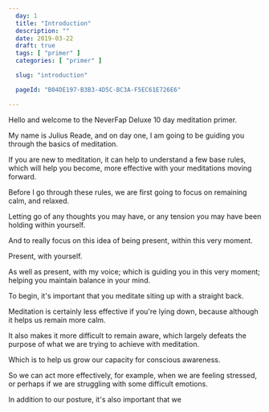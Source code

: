 ```yaml
---
  day: 1
  title: "Introduction"
  description: ""
  date: 2019-03-22
  draft: true
  tags: [ "primer" ]
  categories: [ "primer" ]

  slug: "introduction"

  pageId: "B04DE197-B3B3-4D5C-BC3A-F5EC61E726E6"

---
```




Hello and welcome to the NeverFap Deluxe 10 day meditation primer.

My name is Julius Reade, and on day one, I am going to be guiding you through the basics of meditation.

If you are new to meditation, it can help to understand a few base rules, which will help you become, more effective with your meditations moving forward.

Before I go through these rules, we are first going to focus on remaining calm, and relaxed.

Letting go of any thoughts you may have, or any tension you may have been holding within yourself.

And to really focus on this idea of being present, within this very moment.

Present, with yourself.

As well as present, with my voice; which is guiding you in this very moment; helping you maintain balance in your mind.



To begin, it's important that you meditate siting up with a straight back.

Meditation is certainly less effective if you're lying down, because although it helps us remain more calm.

It also makes it more difficult to remain aware, which largely defeats the purpose of what we are trying to achieve with meditation.

Which is to help us grow our capacity for conscious awareness.

So we can act more effectively, for example, when we are feeling stressed, or perhaps if we are struggling with some difficult emotions.

In addition to our posture, it's also important that we

